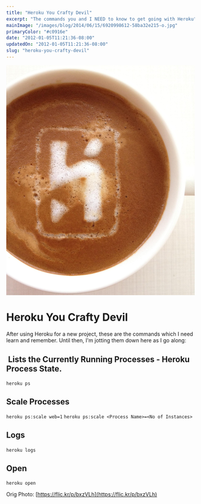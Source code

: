 ```yaml
---
title: "Heroku You Crafty Devil"
excerpt: "The commands you and I NEED to know to get going with Heroku"
mainImage: "/images/blog/2014/06/15/6920998612-58ba32e215-o.jpg"
primaryColor: "#c0916e"
date: "2012-01-05T11:21:36-08:00"
updatedOn: "2012-01-05T11:21:36-08:00"
slug: "heroku-you-crafty-devil"
---
```

![Key art for blog post "Heroku You Crafty Devil "](/images/blog/2014/06/15/6920998612-58ba32e215-o.jpg)

# Heroku You Crafty Devil 

After using Heroku for a new project, these are the commands which I need learn and remember. Until then, I'm jotting them down here as I go along: 

##  Lists the Currently Running Processes - Heroku Process State.

`heroku ps`

## Scale Processes

`heroku ps:scale web=1` `heroku ps:scale <Process Name>=<No of Instances>`

## Logs

`heroku logs`

## Open

`heroku open`

Orig Photo: [https://flic.kr/p/bxzVLh](https://flic.kr/p/bxzVLh)